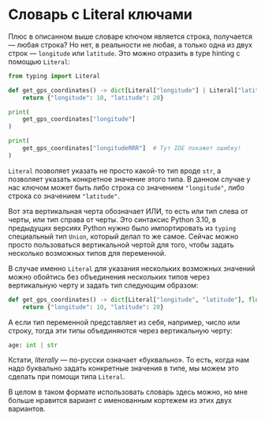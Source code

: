 # Словарь с Literal ключами

Плюс в описанном выше словаре ключом является строка, получается — любая строка? Но нет,  в реальности не любая, а только одна из двух строк — `longitude` или `latitude`. Это можно отразить в type hinting с помощью `Literal`:

```python
from typing import Literal

def get_gps_coordinates() -> dict[Literal["longitude"] | Literal["latitude"], float]:
    return {"longitude": 10, "latitude": 20}

print(
    get_gps_coordinates["longitude"]
)

print(
    get_gps_coordinates["longitudeRRR"]  # Тут IDE покажет ошибку!
)
```

`Literal` позволяет указать не просто какой-то тип вроде `str`, а позволяет указать конкретное значение этого типа. В данном случае у нас ключом может быть либо строка со значением `"longitude"`, либо строка со значением `"latitude"`.

Вот эта вертикальная черта обозначает ИЛИ, то есть или тип слева от черты, или тип справа от черты. Это синтаксис Python 3.10, в предыдущих версиях Python нужно было импортировать из `typing` специальный тип `Union`, который делал то же самое. Сейчас можно просто пользоваться вертикальной чертой для того, чтобы задать несколько возможных типов для переменной.

В случае именно `Literal` для указания нескольких возможных значений можно обойтись без объединения нескольких типов через вертикальную черту и задать тип следующим образом:

```python
def get_gps_coordinates() -> dict[Literal["longitude", "latitude"], float]:
    return {"longitude": 10, "latitude": 20}
```

А если тип переменной представляет из себя, например, число или строку, тогда эти типы объединяются через вертикальную черту:

```python
age: int | str
```

Кстати, *literally* — по-русски означает «буквально». То есть, когда нам надо буквально задать конкретные значения в типе, мы можем это сделать при помощи типа `Literal`.

В целом в таком формате использовать словарь здесь можно, но мне больше нравится вариант с именованным кортежем из этих двух вариантов.
